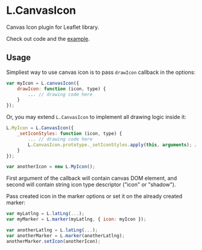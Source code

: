L.CanvasIcon
============

Canvas Icon plugin for Leaflet library.

Check out code and the [example](http://sashakavun.github.io/leaflet-canvasicon/example.html).

Usage
-----

Simpliest way to use canvas icon is to pass `drawIcon` callback in the options:

```js
var myIcon = L.canvasIcon({
    drawIcon: function (icon, type) {
        ... // drawing code here
    }
});
```

Or, you may extend `L.CanvasIcon` to implement all drawing logic inside it:

```js
L.MyIcon = L.CanvasIcon({
    _setIconStyles: function (icon, type) {
        ... // drawing code here
        L.CanvasIcon.prototype._setIconStyles.apply(this, arguments); // do not forget this line, or icons positioning will break
    }
});

var anotherIcon = new L.MyIcon();
```

First argument of the callback will contain canvas DOM element, and second will contain string icon type descriptor ("icon" or "shadow").

Pass created icon in the marker options or set it on the already created marker:

```js
var myLatlng = L.latLng(...);
var myMarker = L.marker(myLatlng, { icon: myIcon });

var anotherLatlng = L.latLng(...);
var anotherMarker = L.marker(anotherLatlng);
anotherMarker.setIcon(anotherIcon);
```
